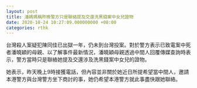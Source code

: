 ```yaml
---
layout: post
title: 潘媽媽稱昨晚警方只是聯絡提及交還洗黑錢案中女兒證物
date: 2020-10-24 10:27:09.000000000 +08:00
categories: rthk
---
```


台灣殺人案疑犯陳同佳已出獄一年，仍未到台灣投案。對於警方表示已致電案中死者潘曉穎的母親、以了解事件最新情況，潘曉穎母親透過中間人回覆傳媒查詢時表示，警方當時只是聯絡她提及交還涉及洗黑錢案中女兒的證物。

她表示，昨天晚上9時接獲電話，但內容並非關於她近日所提希望當中間人，邀請本港警方與台灣警方坐下商討的事，她仍希望本港警方就此事盡快跟她聯絡。
